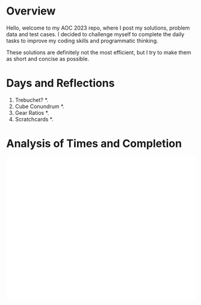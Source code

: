 # Overview
Hello, welcome to my AOC 2023 repo, where I post my solutions, problem data and test cases. I decided to challenge myself to complete the daily tasks to improve my coding skills and programmatic thinking.

These solutions are definitely not the most efficient, but I try to make them as short and concise as possible.

# Days and Reflections
1. Trebuchet?
    *.
2. Cube Conundrum
    *.
3. Gear Ratios
    *.
4. Scratchcards
    *.


# Analysis of Times and Completion
![](stat_of_the_day.png?raw=true)

